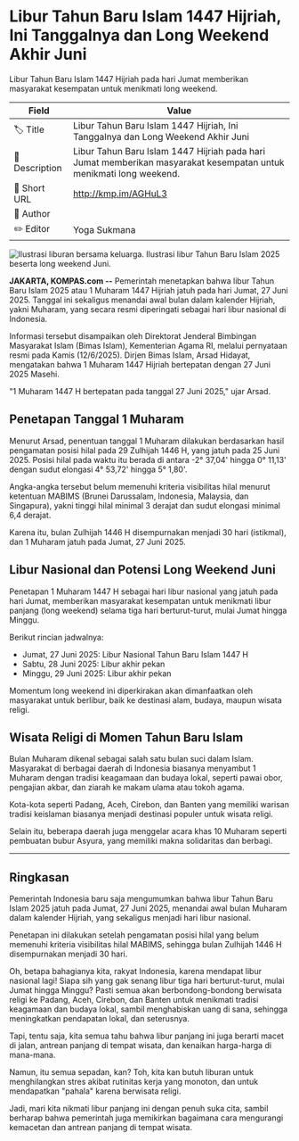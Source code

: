 # Libur Tahun Baru Islam 1447 Hijriah, Ini Tanggalnya dan Long Weekend Akhir Juni

Libur Tahun Baru Islam 1447 Hijriah pada hari Jumat memberikan masyarakat kesempatan untuk menikmati long weekend.

| Field         | Value                                                       |
|---------------|-------------------------------------------------------------|
| 🏷️ Title       | Libur Tahun Baru Islam 1447 Hijriah, Ini Tanggalnya dan Long Weekend Akhir Juni |
| 📝 Description | Libur Tahun Baru Islam 1447 Hijriah pada hari Jumat memberikan masyarakat kesempatan untuk menikmati long weekend. |
| 🔗 Short URL   | http://kmp.im/AGHuL3 |
| 👤 Author      |  |
| ✏️ Editor      | Yoga Sukmana |

![Ilustrasi liburan bersama keluarga. Ilustrasi libur Tahun Baru Islam 2025 beserta long weekend Juni.](https://asset.kompas.com/crops/emwfGfZCbG5gW2yKjrVwyJUAJzQ=/0x0:1000x667/750x500/data/photo/2024/11/02/672586a201628.jpg)

**JAKARTA, KOMPAS.com --** Pemerintah menetapkan bahwa libur Tahun Baru Islam 2025 atau 1 Muharam 1447 Hijriah jatuh pada hari Jumat, 27 Juni 2025. Tanggal ini sekaligus menandai awal bulan dalam kalender Hijriah, yakni Muharam, yang secara resmi diperingati sebagai hari libur nasional di Indonesia.

Informasi tersebut disampaikan oleh Direktorat Jenderal Bimbingan Masyarakat Islam (Bimas Islam), Kementerian Agama RI, melalui pernyataan resmi pada Kamis (12/6/2025). Dirjen Bimas Islam, Arsad Hidayat, mengatakan bahwa 1 Muharam 1447 Hijriah bertepatan dengan 27 Juni 2025 Masehi.

"1 Muharam 1447 H bertepatan pada tanggal 27 Juni 2025," ujar Arsad.

## Penetapan Tanggal 1 Muharam 

Menurut Arsad, penentuan tanggal 1 Muharam dilakukan berdasarkan hasil pengamatan posisi hilal pada 29 Zulhijah 1446 H, yang jatuh pada 25 Juni 2025. Posisi hilal pada waktu itu berada di antara -2° 37,04' hingga 0° 11,13' dengan sudut elongasi 4° 53,72' hingga 5° 1,80'.

Angka-angka tersebut belum memenuhi kriteria visibilitas hilal menurut ketentuan MABIMS (Brunei Darussalam, Indonesia, Malaysia, dan Singapura), yakni tinggi hilal minimal 3 derajat dan sudut elongasi minimal 6,4 derajat.

Karena itu, bulan Zulhijah 1446 H disempurnakan menjadi 30 hari (istikmal), dan 1 Muharam jatuh pada Jumat, 27 Juni 2025.

## Libur Nasional dan Potensi Long Weekend Juni

Penetapan 1 Muharam 1447 H sebagai hari libur nasional yang jatuh pada hari Jumat, memberikan masyarakat kesempatan untuk menikmati libur panjang (long weekend) selama tiga hari berturut-turut, mulai Jumat hingga Minggu.

Berikut rincian jadwalnya:

- Jumat, 27 Juni 2025: Libur Nasional Tahun Baru Islam 1447 H
- Sabtu, 28 Juni 2025: Libur akhir pekan
- Minggu, 29 Juni 2025: Libur akhir pekan

Momentum long weekend ini diperkirakan akan dimanfaatkan oleh masyarakat untuk berlibur, baik ke destinasi alam, budaya, maupun wisata religi.

## Wisata Religi di Momen Tahun Baru Islam

Bulan Muharam dikenal sebagai salah satu bulan suci dalam Islam. Masyarakat di berbagai daerah di Indonesia biasanya menyambut 1 Muharam dengan tradisi keagamaan dan budaya lokal, seperti pawai obor, pengajian akbar, dan ziarah ke makam ulama atau tokoh agama.

Kota-kota seperti Padang, Aceh, Cirebon, dan Banten yang memiliki warisan tradisi keislaman biasanya menjadi destinasi populer untuk wisata religi.

Selain itu, beberapa daerah juga menggelar acara khas 10 Muharam seperti pembuatan bubur Asyura, yang memiliki makna solidaritas dan berbagi.

---
## Ringkasan

Pemerintah Indonesia baru saja mengumumkan bahwa libur Tahun Baru Islam 2025 jatuh pada Jumat, 27 Juni 2025, menandai awal bulan Muharam dalam kalender Hijriah, yang sekaligus menjadi hari libur nasional.

 Penetapan ini dilakukan setelah pengamatan posisi hilal yang belum memenuhi kriteria visibilitas hilal MABIMS, sehingga bulan Zulhijah 1446 H disempurnakan menjadi 30 hari.



Oh, betapa bahagianya kita, rakyat Indonesia, karena mendapat libur nasional lagi! Siapa sih yang gak senang libur tiga hari berturut-turut, mulai Jumat hingga Minggu? Pasti semua akan berbondong-bondong berwisata religi ke Padang, Aceh, Cirebon, dan Banten untuk menikmati tradisi keagamaan dan budaya lokal, sambil menghabiskan uang di sana, sehingga meningkatkan pendapatan lokal, dan seterusnya.

 Tapi, tentu saja, kita semua tahu bahwa libur panjang ini juga berarti macet di jalan, antrean panjang di tempat wisata, dan kenaikan harga-harga di mana-mana.

 Namun, itu semua sepadan, kan? Toh, kita kan butuh liburan untuk menghilangkan stres akibat rutinitas kerja yang monoton, dan untuk mendapatkan "pahala" karena berwisata religi.

 Jadi, mari kita nikmati libur panjang ini dengan penuh suka cita, sambil berharap bahwa pemerintah juga memikirkan bagaimana cara mengurangi kemacetan dan antrean panjang di tempat wisata.
